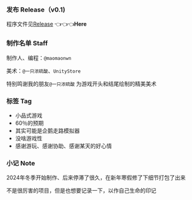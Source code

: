 ### 发布 Release（v0.1)

程序文件见[Release](https://github.com/maomaonwn/PenguinGoSeaing/releases/tag/Release)         👈👈👈**Here**

### 制作名单 Staff

制作人、编程：`@maomaonwn`&#x20;

美术：`@一只浓硫酸`、`UnityStore`

特别鸣谢我的朋友`@一只浓硫酸` 为游戏开头和结尾绘制的精美美术

### 标签 Tag
- 小品式游戏 
- 60％的预期 
- 其实可能是企鹅走路模拟器 
- 没啥游戏性
- 感谢游玩、感谢协助、感谢某天的好心情

### 小记 Note
2024年冬季开始制作、后来停滞了很久，在新年寒假修了下细节打包了出来

不是很厉害的项目，但是也想要记录一下，以作自己生命的印记
